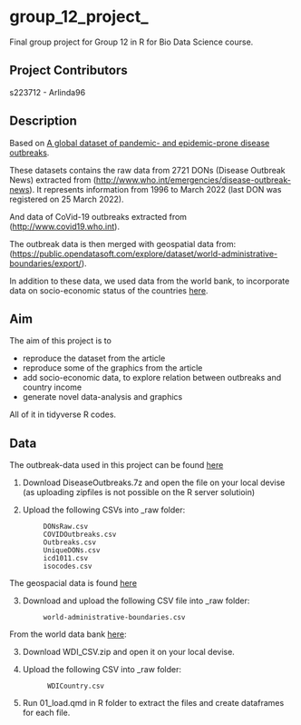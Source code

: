 # group_12_project_

Final group project for Group 12 in R for Bio Data Science course.
## Project Contributors
s223712 - Arlinda96

## Description

Based on [A global dataset of pandemic- and epidemic-prone disease outbreaks](https://www.nature.com/articles/s41597-022-01797-2).

These datasets contains the raw data from 2721 DONs (Disease Outbreak News) extracted from (http://www.who.int/emergencies/disease-outbreak-news). 
It represents information from 1996 to March 2022 (last DON was registered on 25 March 2022).

And data of CoVid-19 outbreaks extracted from (http://www.covid19.who.int).

The outbreak data is then merged with geospatial data from: (https://public.opendatasoft.com/explore/dataset/world-administrative-boundaries/export/).

In addition to these data, we used data from the world bank, to incorporate data on socio-economic status of the countries 
[here](https://datacatalog.worldbank.org/search/dataset/0037712/World-Development-Indicators).


## Aim
The aim of this project is to 
  - reproduce the dataset from the article
  - reproduce some of the graphics from the article
  - add socio-economic data, to explore relation between outbreaks and country income
  - generate novel data-analysis and graphics

All of it in tidyverse R codes. 

## Data

The outbreak-data used in this project can be found [here](https://figshare.com/articles/dataset/A_global_dataset_of_pandemic-_and_epidemic-prone_disease_outbreaks/17207183)

1. Download DiseaseOutbreaks.7z and open the file on your local devise (as uploading zipfiles is not possible on the R server solutioin) 
2. Upload the following CSVs into \_raw folder:

            DONsRaw.csv
            COVIDOutbreaks.csv
            Outbreaks.csv
            UniqueDONs.csv
            icd1011.csv
            isocodes.csv

The geospacial data is found [here](https://public.opendatasoft.com/explore/dataset/world-administrative-boundaries/export/)

3. Download and upload the following CSV file into \_raw folder:

            world-administrative-boundaries.csv

From the world data bank [here](https://datacatalog.worldbank.org/search/dataset/0037712/World-Development-Indicators): 

3. Download WDI_CSV.zip and open it on your local devise. 
4. Upload the following CSV into \_raw folder:

             WDICountry.csv

5.  Run 01_load.qmd in R folder to extract the files and create dataframes for each file.
